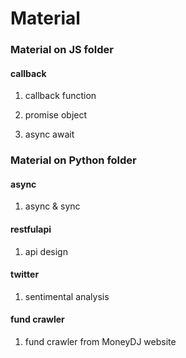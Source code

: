 # Material

### Material on JS folder

#### callback

1. callback function

2. promise object

3. async await

### Material on Python folder

#### async

1. async & sync

#### restfulapi

1. api design

#### twitter

1. sentimental analysis

#### fund crawler

1. fund crawler from MoneyDJ website
